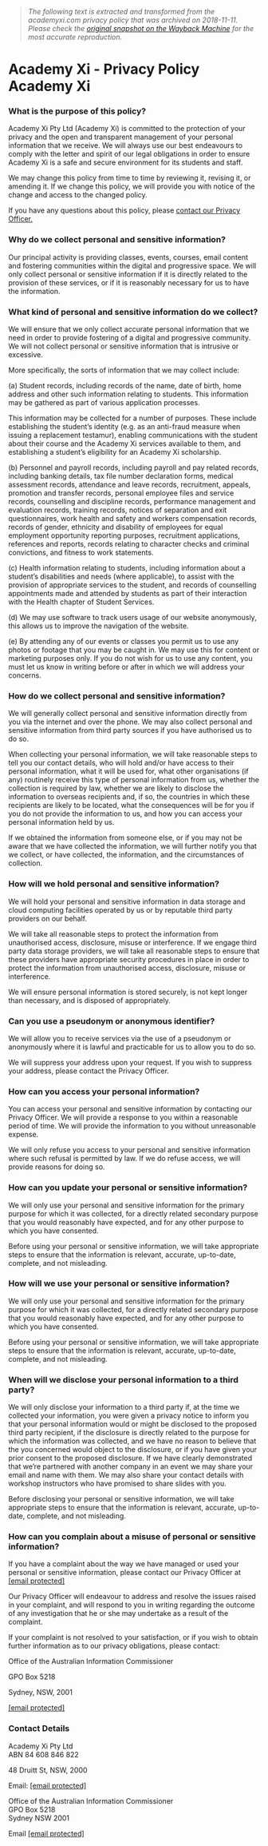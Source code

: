 > *The following text is extracted and transformed from the academyxi.com privacy policy that was archived on 2018-11-11. Please check the [original snapshot on the Wayback Machine](https://web.archive.org/web/20181111203403id_/https%3A//academyxi.com/privacy) for the most accurate reproduction.*

# Academy Xi - Privacy Policy Academy Xi

### What is the purpose of this policy?

Academy Xi Pty Ltd (Academy Xi) is committed to the protection of your privacy and the open and transparent management of your personal information that we receive. We will always use our best endeavours to comply with the letter and spirit of our legal obligations in order to ensure Academy Xi is a safe and secure environment for its students and staff.

We may change this policy from time to time by reviewing it, revising it, or amending it. If we change this policy, we will provide you with notice of the change and access to the changed policy.

If you have any questions about this policy, please [ contact our Privacy Officer.](https://web.archive.org/cdn-cgi/l/email-protection#67040f060900022706040603020a1e1f0e4904080a)

### Why do we collect personal and sensitive information?

Our principal activity is providing classes, events, courses, email content and fostering communities within the digital and progressive space. We will only collect personal or sensitive information if it is directly related to the provision of these services, or if it is reasonably necessary for us to have the information.

### What kind of personal and sensitive information do we collect?

We will ensure that we only collect accurate personal information that we need in order to provide fostering of a digital and progressive community. We will not collect personal or sensitive information that is intrusive or excessive.

More specifically, the sorts of information that we may collect include:

(a) Student records, including records of the name, date of birth, home address and other such information relating to students. This information may be gathered as part of various application processes.

This information may be collected for a number of purposes. These include establishing the student’s identity (e.g. as an anti-fraud measure when issuing a replacement testamur), enabling communications with the student about their course and the Academy Xi services available to them, and establishing a student’s eligibility for an Academy Xi scholarship.

(b) Personnel and payroll records, including payroll and pay related records, including banking details, tax file number declaration forms, medical assessment records, attendance and leave records, recruitment, appeals, promotion and transfer records, personal employee files and service records, counselling and discipline records, performance management and evaluation records, training records, notices of separation and exit questionnaires, work health and safety and workers compensation records, records of gender, ethnicity and disability of employees for equal employment opportunity reporting purposes, recruitment applications, references and reports, records relating to character checks and criminal convictions, and fitness to work statements.

(c) Health information relating to students, including information about a student’s disabilities and needs (where applicable), to assist with the provision of appropriate services to the student, and records of counselling appointments made and attended by students as part of their interaction with the Health chapter of Student Services.

(d) We may use software to track users usage of our website anonymously, this allows us to improve the navigation of the website.

(e) By attending any of our events or classes you permit us to use any photos or footage that you may be caught in. We may use this for content or marketing purposes only. If you do not wish for us to use any content, you must let us know in writing before or after in which we will address your concerns.

### How do we collect personal and sensitive information?

We will generally collect personal and sensitive information directly from you via the internet and over the phone. We may also collect personal and sensitive information from third party sources if you have authorised us to do so.

When collecting your personal information, we will take reasonable steps to tell you our contact details, who will hold and/or have access to their personal information, what it will be used for, what other organisations (if any) routinely receive this type of personal information from us, whether the collection is required by law, whether we are likely to disclose the information to overseas recipients and, if so, the countries in which these recipients are likely to be located, what the consequences will be for you if you do not provide the information to us, and how you can access your personal information held by us.

If we obtained the information from someone else, or if you may not be aware that we have collected the information, we will further notify you that we collect, or have collected, the information, and the circumstances of collection.

### How will we hold personal and sensitive information?

We will hold your personal and sensitive information in data storage and cloud computing facilities operated by us or by reputable third party providers on our behalf.

We will take all reasonable steps to protect the information from unauthorised access, disclosure, misuse or interference. If we engage third party data storage providers, we will take all reasonable steps to ensure that these providers have appropriate security procedures in place in order to protect the information from unauthorised access, disclosure, misuse or interference.

We will ensure personal information is stored securely, is not kept longer than necessary, and is disposed of appropriately.

### Can you use a pseudonym or anonymous identifier?

We will allow you to receive services via the use of a pseudonym or anonymously where it is lawful and practicable for us to allow you to do so.

We will suppress your address upon your request. If you wish to suppress your address, please contact the Privacy Officer.

### How can you access your personal information?

You can access your personal and sensitive information by contacting our Privacy Officer. We will provide a response to you within a reasonable period of time. We will provide the information to you without unreasonable expense.

We will only refuse you access to your personal and sensitive information where such refusal is permitted by law. If we do refuse access, we will provide reasons for doing so.

### How can you update your personal or sensitive information?

We will only use your personal and sensitive information for the primary purpose for which it was collected, for a directly related secondary purpose that you would reasonably have expected, and for any other purpose to which you have consented.

Before using your personal or sensitive information, we will take appropriate steps to ensure that the information is relevant, accurate, up-to-date, complete, and not misleading.

### How will we use your personal or sensitive information?

We will only use your personal and sensitive information for the primary purpose for which it was collected, for a directly related secondary purpose that you would reasonably have expected, and for any other purpose to which you have consented.

Before using your personal or sensitive information, we will take appropriate steps to ensure that the information is relevant, accurate, up-to-date, complete, and not misleading.

### When will we disclose your personal information to a third party?

We will only disclose your information to a third party if, at the time we collected your information, you were given a privacy notice to inform you that your personal information would or might be disclosed to the proposed third party recipient, if the disclosure is directly related to the purpose for which the information was collected, and we have no reason to believe that the you concerned would object to the disclosure, or if you have given your prior consent to the proposed disclosure. If we have clearly demonstrated that we’re partnered with another company in an event we may share your email and name with them. We may also share your contact details with workshop instructors who have promised to share slides with you.

Before disclosing your personal or sensitive information, we will take appropriate steps to ensure that the information is relevant, accurate, up-to-date, complete, and not misleading.

### How can you complain about a misuse of personal or sensitive information?

If you have a complaint about the way we have managed or used your personal or sensitive information, please contact our Privacy Officer at [[email protected]](https://web.archive.org/cdn-cgi/l/email-protection)

Our Privacy Officer will endeavour to address and resolve the issues raised in your complaint, and will respond to you in writing regarding the outcome of any investigation that he or she may undertake as a result of the complaint.

If your complaint is not resolved to your satisfaction, or if you wish to obtain further information as to our privacy obligations, please contact:

Office of the Australian Information Commissioner

GPO Box 5218

Sydney, NSW, 2001

[[email protected]](https://web.archive.org/cdn-cgi/l/email-protection)

### Contact Details

Academy Xi Pty Ltd  
ABN 84 608 846 822

48 Druitt St, NSW, 2000

Email: [[email protected]](https://web.archive.org/cdn-cgi/l/email-protection)

Office of the Australian Information Commissioner  
GPO Box 5218  
Sydney NSW 2001

Email [[email protected]](https://web.archive.org/cdn-cgi/l/email-protection#4f2a213e3a263d262a3c0f202e262c61282039612e3a)
